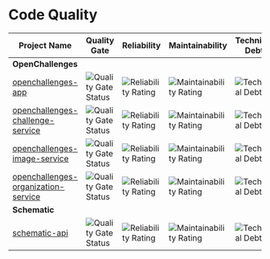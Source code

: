 # Code Quality

| Project Name | Quality Gate | Reliability | Maintainability | Technical Debt | Coverage |
|--------------|--------------|-------------|-----------------|----------------|----------|
| **OpenChallenges** ||
| [openchallenges-app] | ![Quality Gate Status](https://sonarcloud.io/api/project_badges/measure?project=openchallenges-app&metric=alert_status) | ![Reliability Rating](https://sonarcloud.io/api/project_badges/measure?project=openchallenges-app&metric=reliability_rating) | ![Maintainability Rating](https://sonarcloud.io/api/project_badges/measure?project=openchallenges-app&metric=sqale_rating) | ![Technical Debt](https://sonarcloud.io/api/project_badges/measure?project=openchallenges-app&metric=sqale_index) | ![Coverage](https://sonarcloud.io/api/project_badges/measure?project=openchallenges-app&metric=coverage) |
| [openchallenges-challenge-service] | ![Quality Gate Status](https://sonarcloud.io/api/project_badges/measure?project=openchallenges-challenge-service&metric=alert_status) | ![Reliability Rating](https://sonarcloud.io/api/project_badges/measure?project=openchallenges-challenge-service&metric=reliability_rating) | ![Maintainability Rating](https://sonarcloud.io/api/project_badges/measure?project=openchallenges-challenge-service&metric=sqale_rating) | ![Technical Debt](https://sonarcloud.io/api/project_badges/measure?project=openchallenges-challenge-service&metric=sqale_index) | ![Coverage](https://sonarcloud.io/api/project_badges/measure?project=openchallenges-challenge-service&metric=coverage) |
| [openchallenges-image-service] | ![Quality Gate Status](https://sonarcloud.io/api/project_badges/measure?project=openchallenges-image-service&metric=alert_status) | ![Reliability Rating](https://sonarcloud.io/api/project_badges/measure?project=openchallenges-image-service&metric=reliability_rating) | ![Maintainability Rating](https://sonarcloud.io/api/project_badges/measure?project=openchallenges-image-service&metric=sqale_rating) | ![Technical Debt](https://sonarcloud.io/api/project_badges/measure?project=openchallenges-image-service&metric=sqale_index) | ![Coverage](https://sonarcloud.io/api/project_badges/measure?project=openchallenges-image-service&metric=coverage) |
| [openchallenges-organization-service] | ![Quality Gate Status](https://sonarcloud.io/api/project_badges/measure?project=openchallenges-organization-service&metric=alert_status) | ![Reliability Rating](https://sonarcloud.io/api/project_badges/measure?project=openchallenges-organization-service&metric=reliability_rating) | ![Maintainability Rating](https://sonarcloud.io/api/project_badges/measure?project=openchallenges-organization-service&metric=sqale_rating) | ![Technical Debt](https://sonarcloud.io/api/project_badges/measure?project=openchallenges-organization-service&metric=sqale_index) | ![Coverage](https://sonarcloud.io/api/project_badges/measure?project=openchallenges-organization-service&metric=coverage) |
| **Schematic** ||
| [schematic-api] | ![Quality Gate Status](https://sonarcloud.io/api/project_badges/measure?project=schematic-api&metric=alert_status) | ![Reliability Rating](https://sonarcloud.io/api/project_badges/measure?project=schematic-api&metric=reliability_rating) | ![Maintainability Rating](https://sonarcloud.io/api/project_badges/measure?project=schematic-api&metric=sqale_rating) | ![Technical Debt](https://sonarcloud.io/api/project_badges/measure?project=schematic-api&metric=sqale_index) | ![Coverage](https://sonarcloud.io/api/project_badges/measure?project=schematic-api&metric=coverage) |

<!-- SonarCloud links -->

[openchallenges-app]: https://sonarcloud.io/summary/overall?id=openchallenges-app
[openchallenges-challenge-service]: https://sonarcloud.io/summary/overall?id=openchallenges-challenge-service
[openchallenges-image-service]: https://sonarcloud.io/summary/overall?id=openchallenges-image-service
[openchallenges-organization-service]: https://sonarcloud.io/summary/overall?id=openchallenges-organization-service

[schematic-api]: https://sonarcloud.io/summary/overall?id=schematic-api